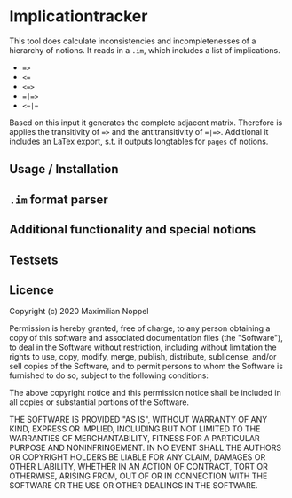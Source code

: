 # Implicationtracker

This tool does calculate inconsistencies and incompletenesses of a hierarchy of notions. It reads in a `.im`, which includes a list of implications.
+ `=>`
+ `<=`
+ `<=>`
+ `=|=>`
+ `<=|=`

Based on this input it generates the complete adjacent matrix. Therefore is applies the transitivity of `=>` and the antitransitivity of `=|=>`. Additional it includes an LaTex export, s.t. it outputs longtables for `pages` of notions. 

## Usage / Installation

## `.im` format parser

## Additional functionality and special notions

## Testsets

## Licence
Copyright (c) 2020 Maximilian Noppel

Permission is hereby granted, free of charge, to any person obtaining a copy
of this software and associated documentation files (the "Software"), to deal
in the Software without restriction, including without limitation the rights
to use, copy, modify, merge, publish, distribute, sublicense, and/or sell
copies of the Software, and to permit persons to whom the Software is
furnished to do so, subject to the following conditions:

The above copyright notice and this permission notice shall be included in all
copies or substantial portions of the Software.

THE SOFTWARE IS PROVIDED "AS IS", WITHOUT WARRANTY OF ANY KIND, EXPRESS OR
IMPLIED, INCLUDING BUT NOT LIMITED TO THE WARRANTIES OF MERCHANTABILITY,
FITNESS FOR A PARTICULAR PURPOSE AND NONINFRINGEMENT. IN NO EVENT SHALL THE
AUTHORS OR COPYRIGHT HOLDERS BE LIABLE FOR ANY CLAIM, DAMAGES OR OTHER
LIABILITY, WHETHER IN AN ACTION OF CONTRACT, TORT OR OTHERWISE, ARISING FROM,
OUT OF OR IN CONNECTION WITH THE SOFTWARE OR THE USE OR OTHER DEALINGS IN THE
SOFTWARE.
